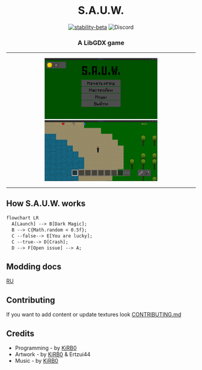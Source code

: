 <div align="center">

# S.A.U.W.

[![stability-beta](https://img.shields.io/badge/stability-beta-33bbff.svg)](https://github.com/mkenney/software-guides/blob/master/STABILITY-BADGES.md#beta)
![Discord](https://img.shields.io/discord/944172167996780564?color=7289da&label=%D0%A1hat)

<h3>A LibGDX game</h2>

___

<img src="https://github.com/KirboGames/S.A.U.W.-/raw/master/screenshots/SAUW_Screenshot_2.png" width="300px"/>
<img src="https://github.com/KirboGames/S.A.U.W.-/raw/master/screenshots/SAUW_Screenshot_1.png" width="300px"/>

___

</div>

## How S.A.U.W. works

```mermaid
flowchart LR
  A[Launch] --> B[Dark Magic];
  B --> C{Math.random < 0.5f};
  C --false--> E[You are lucky];
  C --true--> D[Crash];
  D --> F[Open issue] --> A;
```

## Modding docs

[RU](https://github.com/KirboGames/S.A.U.W.-/wiki/Home-ru)

## Contributing

If you want to add content or update textures look [CONTRIBUTING.md](docs/CONTRIBUTING.md)

## Credits

* Programming - by [KiRB0](https://github.com/KirboGames)
* Artwork - by [KiRB0](https://github.com/KirboGames) & Ertzui44
* Music - by [KiRB0](https://t.me/KiRB0_official)
